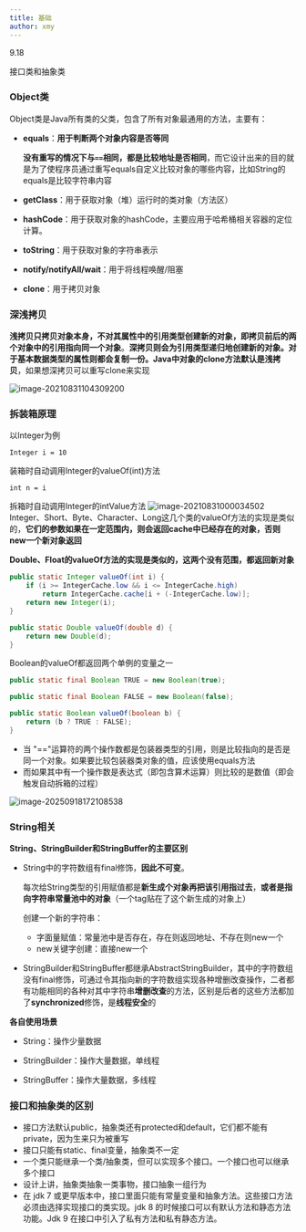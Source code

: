 ```yaml
---
title: 基础
author: xmy
---
```


9.18

接口类和抽象类

### Object类

Object类是Java所有类的父类，包含了所有对象最通用的方法，主要有：
- **equals**：**用于判断两个对象内容是否等同**

  **没有重写的情况下与`==`相同，都是比较地址是否相同**，而它设计出来的目的就是为了使程序员通过重写equals自定义比较对象的哪些内容，比如String的equals是比较字符串内容

- **getClass**：用于获取对象（堆）运行时的类对象（方法区）

- **hashCode**：用于获取对象的hashCode，主要应用于哈希桶相关容器的定位计算。

- **toString**：用于获取对象的字符串表示

- **notify/notifyAll/wait**：用于将线程唤醒/阻塞

- **clone**：用于拷贝对象
### 深浅拷贝
**浅拷贝只拷贝对象本身，不对其属性中的引用类型创建新的对象，即拷贝前后的两个对象中的引用指向同一个对象**。**深拷贝则会为引用类型递归地创建新的对象。对于基本数据类型的属性则都会复制一份。**Java中对象的clone方法**默认是浅拷贝**，如果想深拷贝可以重写clone来实现

![image-20210831104309200](https://i.loli.net/2021/09/12/OYFTNHqljiZGvpn.png)
### 拆装箱原理
以Integer为例

`Integer i = 10`

装箱时自动调用Integer的valueOf(int)方法

`int n = i`

拆箱时自动调用Integer的intValue方法
![image-20210831000034502](https://i.loli.net/2021/09/12/J7RlX4TE58CvBPz.png)
Integer、Short、Byte、Character、Long这几个类的valueOf方法的实现是类似的，**它们的参数如果在一定范围内，则会返回cache中已经存在的对象，否则new一个新对象返回**

**Double、Float的valueOf方法的实现是类似的，这两个没有范围，都返回新对象**

```java
public static Integer valueOf(int i) {
    if (i >= IntegerCache.low && i <= IntegerCache.high)
        return IntegerCache.cache[i + (-IntegerCache.low)];
    return new Integer(i);
}
```

```java
public static Double valueOf(double d) {
    return new Double(d);
}
```

Boolean的valueOf都返回两个单例的变量之一

```java
public static final Boolean TRUE = new Boolean(true);

public static final Boolean FALSE = new Boolean(false);

public static Boolean valueOf(boolean b) {
    return (b ? TRUE : FALSE);
}
```

- 当 "=="运算符的两个操作数都是包装器类型的引用，则是比较指向的是否是同一个对象。如果要比较包装器类对象的值，应该使用equals方法
- 而如果其中有一个操作数是表达式（即包含算术运算）则比较的是数值（即会触发自动拆箱的过程）

![image-20250918172108538](C:\Users\HanFaye\AppData\Roaming\Typora\typora-user-images\image-20250918172108538.png)

### String相关
**String、StringBuilder和StringBuffer的主要区别**

- String中的字符数组有final修饰，**因此不可变**。

  每次给String类型的引用赋值都是**新生成个对象再把该引用指过去**，**或者是指向字符串常量池中的对象**（一个tag贴在了这个新生成的对象上）

  创建一个新的字符串：

  - 字面量赋值：常量池中是否存在，存在则返回地址、不存在则new一个
  - new关键字创建：直接new一个

- StringBuilder和StringBuffer都继承AbstractStringBuilder，其中的字符数组没有final修饰，可通过令其指向新的字符数组实现各种增删改查操作，二者都有功能相同的各种对其中字符串**增删改查**的方法，区别是后者的这些方法都加了**synchronized**修饰，是**线程安全**的

**各自使用场景**

- String：操作少量数据

- StringBuilder：操作大量数据，单线程

- StringBuffer：操作大量数据，多线程

### 接口和抽象类的区别
- 接口方法默认public，抽象类还有protected和default，它们都不能有private，因为生来只为被重写
- 接口只能有static、final变量，抽象类不一定
- 一个类只能继承一个类/抽象类，但可以实现多个接口。一个接口也可以继承多个接口
- 设计上讲，抽象类抽象一类事物，接口抽象一组行为
- 在 jdk 7 或更早版本中，接口里面只能有常量变量和抽象方法。这些接口方法必须由选择实现接口的类实现。jdk 8 的时候接口可以有默认方法和静态方法功能。Jdk 9 在接口中引入了私有方法和私有静态方法。